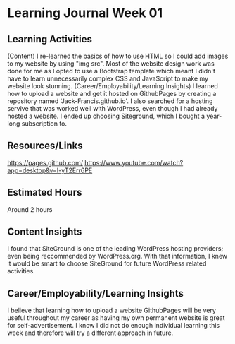 # Learning Journal Week 01
## Learning Activities
(Content) I re-learned the basics of how to use HTML so I could add images to my website by using "img src". Most of the website design work was done for me as I opted to use a Bootstrap template which meant I didn't have to learn unnecessarily complex CSS and JavaScript to make my website look stunning.
(Career/Employability/Learning Insights) I learned how to upload a website and get it hosted on GithubPages by creating a repository named 'Jack-Francis.github.io'. I also searched for a hosting servive that was worked well with WordPress, even though I had already hosted a website. I ended up choosing Siteground, which I bought a year-long subscription to.

## Resources/Links
https://pages.github.com/
https://www.youtube.com/watch?app=desktop&v=I-yT2Err6PE

## Estimated Hours
Around 2 hours

## Content Insights
I found that SiteGround is one of the leading WordPress hosting providers; even being reccommended by WordPress.org. With that information, I knew it would be smart to choose SiteGround for future WordPress related activities. 

## Career/Employability/Learning Insights
I believe that learning how to upload a website GithubPages will be very useful throughout my career as having my own permanent website is great for self-advertisement. I know I did not do enough individual learning this week and therefore will try a different approach in future.